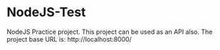 # NodeJS-Test
NodeJS Practice project.
This project can be used as an API also.
The project base URL is:  http://localhost:8000/